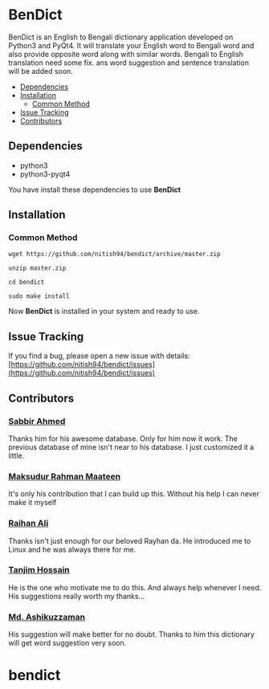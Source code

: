 # BenDict

BenDict is an English to Bengali dictionary application developed on Python3 and PyQt4. It will translate your English word to Bengali word and also provide opposite word along with similar words. Bengali to English translation need some fix. ans word suggestion and sentence translation will be added soon.

 - [Dependencies](#dependencies)
 - [Installation](#installation)
	 - [Common Method](#common-method)
 - [Issue Tracking](#issue-tracking)
 - [Contributors](#contributors)

## Dependencies

* python3
* python3-pyqt4

You have install these dependencies to use **BenDict**

## Installation

### Common Method

```
wget https://github.com/nitish94/bendict/archive/master.zip
```
```
unzip master.zip
```
```
cd bendict
```
```
sudo make install
```
Now **BenDict** is installed in your system and ready to use.

## Issue Tracking

If you find a bug, please open a new issue with details: [https://github.com/nitish94/bendict/issues](https://github.com/nitish94/bendict/issues)

## Contributors

### [Sabbir Ahmed](https://github.com/thesabbir/)

Thanks him for his awesome database. Only for him now it work. The previous database of mine isn't near to his database. I just customized it a little.

### [Maksudur Rahman Maateen](https://github.com/maateen/)

It's only his contribution that I can build up this. Without his help I can never make it myself

### [Raihan Ali](https://github.com/ray6an1/)

Thanks isn't just enough for our beloved Rayhan da. He introduced me to Linux and he was always there for me.

### [Tanjim Hossain](https://github.com/audacioustux/)

He is the one who motivate me to do this. And always help whenever I need. His suggestions really worth my thanks...

### [Md. Ashikuzzaman](https://github.com/ashikuzzaman-ar/)

His suggestion will make better for no doubt. Thanks to him this dictionary will get word suggestion very soon.
# bendict
